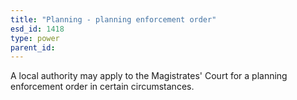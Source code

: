 ```yaml
---
title: "Planning - planning enforcement order"
esd_id: 1418
type: power
parent_id:  
---
```


A local authority may apply to the Magistrates' Court for a planning enforcement order in certain circumstances.

